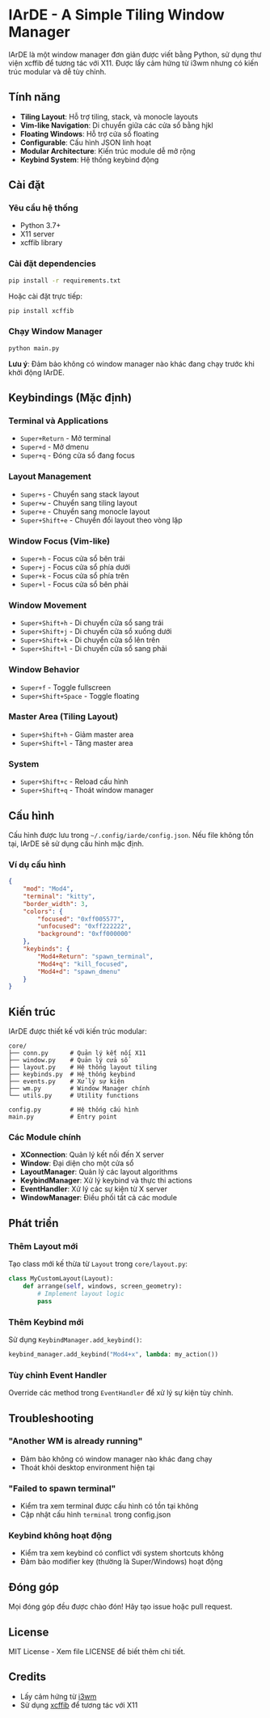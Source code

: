 # IArDE - A Simple Tiling Window Manager

IArDE là một window manager đơn giản được viết bằng Python, sử dụng thư viện xcffib để tương tác với X11. Được lấy cảm hứng từ i3wm nhưng có kiến trúc modular và dễ tùy chỉnh.

## Tính năng

- **Tiling Layout**: Hỗ trợ tiling, stack, và monocle layouts
- **Vim-like Navigation**: Di chuyển giữa các cửa sổ bằng hjkl
- **Floating Windows**: Hỗ trợ cửa sổ floating
- **Configurable**: Cấu hình JSON linh hoạt
- **Modular Architecture**: Kiến trúc module dễ mở rộng
- **Keybind System**: Hệ thống keybind động

## Cài đặt

### Yêu cầu hệ thống

- Python 3.7+
- X11 server
- xcffib library

### Cài đặt dependencies

```bash
pip install -r requirements.txt
```

Hoặc cài đặt trực tiếp:

```bash
pip install xcffib
```

### Chạy Window Manager

```bash
python main.py
```

**Lưu ý**: Đảm bảo không có window manager nào khác đang chạy trước khi khởi động IArDE.

## Keybindings (Mặc định)

### Terminal và Applications
- `Super+Return` - Mở terminal
- `Super+d` - Mở dmenu
- `Super+q` - Đóng cửa sổ đang focus

### Layout Management
- `Super+s` - Chuyển sang stack layout
- `Super+w` - Chuyển sang tiling layout  
- `Super+e` - Chuyển sang monocle layout
- `Super+Shift+e` - Chuyển đổi layout theo vòng lặp

### Window Focus (Vim-like)
- `Super+h` - Focus cửa sổ bên trái
- `Super+j` - Focus cửa sổ phía dưới
- `Super+k` - Focus cửa sổ phía trên
- `Super+l` - Focus cửa sổ bên phải

### Window Movement
- `Super+Shift+h` - Di chuyển cửa sổ sang trái
- `Super+Shift+j` - Di chuyển cửa sổ xuống dưới
- `Super+Shift+k` - Di chuyển cửa sổ lên trên
- `Super+Shift+l` - Di chuyển cửa sổ sang phải

### Window Behavior
- `Super+f` - Toggle fullscreen
- `Super+Shift+Space` - Toggle floating

### Master Area (Tiling Layout)
- `Super+Shift+h` - Giảm master area
- `Super+Shift+l` - Tăng master area

### System
- `Super+Shift+c` - Reload cấu hình
- `Super+Shift+q` - Thoát window manager

## Cấu hình

Cấu hình được lưu trong `~/.config/iarde/config.json`. Nếu file không tồn tại, IArDE sẽ sử dụng cấu hình mặc định.

### Ví dụ cấu hình

```json
{
    "mod": "Mod4",
    "terminal": "kitty",
    "border_width": 3,
    "colors": {
        "focused": "0xff005577",
        "unfocused": "0xff222222",
        "background": "0xff000000"
    },
    "keybinds": {
        "Mod4+Return": "spawn_terminal",
        "Mod4+q": "kill_focused",
        "Mod4+d": "spawn_dmenu"
    }
}
```

## Kiến trúc

IArDE được thiết kế với kiến trúc modular:

```
core/
├── conn.py      # Quản lý kết nối X11
├── window.py    # Quản lý cửa sổ
├── layout.py    # Hệ thống layout tiling
├── keybinds.py  # Hệ thống keybind
├── events.py    # Xử lý sự kiện
├── wm.py        # Window Manager chính
└── utils.py     # Utility functions

config.py        # Hệ thống cấu hình
main.py          # Entry point
```

### Các Module chính

- **XConnection**: Quản lý kết nối đến X server
- **Window**: Đại diện cho một cửa sổ
- **LayoutManager**: Quản lý các layout algorithms
- **KeybindManager**: Xử lý keybind và thực thi actions
- **EventHandler**: Xử lý các sự kiện từ X server
- **WindowManager**: Điều phối tất cả các module

## Phát triển

### Thêm Layout mới

Tạo class mới kế thừa từ `Layout` trong `core/layout.py`:

```python
class MyCustomLayout(Layout):
    def arrange(self, windows, screen_geometry):
        # Implement layout logic
        pass
```

### Thêm Keybind mới

Sử dụng `KeybindManager.add_keybind()`:

```python
keybind_manager.add_keybind("Mod4+x", lambda: my_action())
```

### Tùy chỉnh Event Handler

Override các method trong `EventHandler` để xử lý sự kiện tùy chỉnh.

## Troubleshooting

### "Another WM is already running"
- Đảm bảo không có window manager nào khác đang chạy
- Thoát khỏi desktop environment hiện tại

### "Failed to spawn terminal"
- Kiểm tra xem terminal được cấu hình có tồn tại không
- Cập nhật cấu hình `terminal` trong config.json

### Keybind không hoạt động
- Kiểm tra xem keybind có conflict với system shortcuts không
- Đảm bảo modifier key (thường là Super/Windows) hoạt động

## Đóng góp

Mọi đóng góp đều được chào đón! Hãy tạo issue hoặc pull request.

## License

MIT License - Xem file LICENSE để biết thêm chi tiết.

## Credits

- Lấy cảm hứng từ [i3wm](https://i3wm.org/)
- Sử dụng [xcffib](https://github.com/tych0/xcffib) để tương tác với X11
